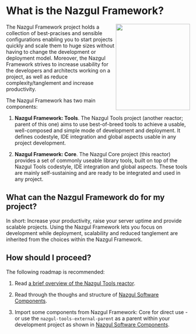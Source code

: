 # What is the Nazgul Framework?

<img src="images/nazgul.jpg" style="float:right" width="203" height="236"/> The Nazgul Framework project holds a
collection of best-pracises and sensible configurations enabling you to start projects quickly and scale them to huge
sizes without having to change the development or deployment model. Moreover, the Nazgul Framework strives to increase
usability for the developers and architects working on a project, as well as reduce complexity/tanglement and increase
productivity.

The Nazgul Framework has two main components:

1. **Nazgul Framework: Tools**. The Nazgul Tools project (another reactor; parent of this one) aims to
    use best-of-breed tools to achieve a usable, well-composed and simple mode of development and deployment. It
    defines codestyle, IDE integration and global aspects usable in any project development.

2. **Nazgul Framework: Core**. The Nazgul Core project (this reactor) provides a set of commonly useable library
    tools, built on top of the Nazgul Tools codestyle, IDE integration and global aspects. These tools are mainly
    self-sustaining and are ready to be integrated and used in any project.

## What can the Nazgul Framework do for my project?

In short: Increase your productivity, raise your server uptime and provide scalable projects.
Using the Nazgul Framework lets you focus on development while deployment, scalability and reduced tanglement are
inherited from the choices within the Nazgul Framework.

## How should I proceed?

The following roadmap is recommended:

1. Read [a brief overview of the Nazgul Tools reactor](nazgul_tools.html).

2. Read through the thoughs and structure of [Nazgul Software Components](nazgul_tools.html).

3. Import some components from Nazgul Framework: Core for direct use - or use the `nazgul-tools-external-parent` as a
   parent within your development project as shown in [Nazgul Software Components](nazgul_tools.html).